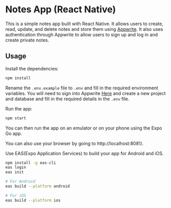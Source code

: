 # Notes App (React Native)

This is a simple notes app built with React Native. It allows users to create, read, update, and delete notes and store them using [Appwrite](https://apwr.dev/traversyfeb2025). It also uses authentication through Appwrite to allow users to sign up and log in and create private notes.



## Usage

Install the dependencies:

```bash
npm install
```

Rename the `.env.example` file to `.env` and fill in the required environment variables. You will need to sign into Appwrite [Here](https://apwr.dev/traversyfeb2025) and create a new project and database and fill in the required details in the `.env` file.

Run the app:

```bash
npm start
```

You can then run the app on an emulator or on your phone using the Expo Go app.

You can also use your browser by going to http://localhost:8081/.

Use EAS(Expo Application Services) to build your app for Android and iOS.

```bash
npm install -g eas-cli
eas login
eas init

# For Android
eas build --platform android

# For iOS
eas build --platform ios
```

